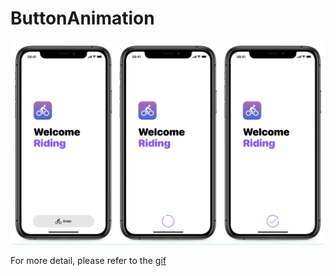# ButtonAnimation
![introduce page](https://github.com/HuangRunHua/EnterButtonAnimation/blob/master/8D0102AF-8A94-4601-983F-B0CF8DABABD8.jpeg)

For more detail, please refer to the [gif](https://github.com/HuangRunHua/EnterButtonAnimation/blob/master/intro.GIF)
